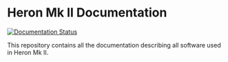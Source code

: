 # Heron Mk II Documentation

[![Documentation Status](https://readthedocs.org/projects/utat-space-systems-software-documentation/badge/?version=latest)](https://utat-space-systems-software-documentation.readthedocs.io/en/latest/?badge=latest)

This repository contains all the documentation describing all software used
in Heron Mk II.
